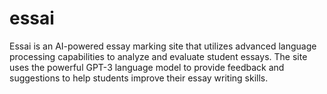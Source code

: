 # essai
Essai is an AI-powered essay marking site that utilizes advanced language processing capabilities to analyze and evaluate student essays. The site uses the powerful GPT-3 language model to provide feedback and suggestions to help students improve their essay writing skills.
